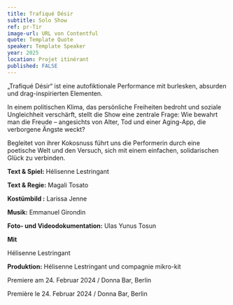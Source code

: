 ```yaml
---
title: Trafiqué Désir
subtitle: Solo Show
ref: pr-Tir
image-url: URL von Contentful
quote: Template Quote
speaker: Template Speaker
year: 2025
location: Projet itinérant
published: FALSE
---
```


„Trafiqué Désir“ ist eine autofiktionale Performance mit burlesken, absurden und drag-inspirierten Elementen. 

In einem politischen Klima, das persönliche Freiheiten bedroht und soziale Ungleichheit verschärft, stellt die Show eine zentrale Frage:
Wie bewahrt man die Freude – angesichts von Alter, Tod und einer Aging-App, die verborgene Ängste weckt?

Begleitet von ihrer Kokosnuss führt uns die Performerin durch eine poetische Welt und den Versuch, sich mit einem einfachen, solidarischen Glück zu verbinden.

**Text & Spiel:** Hélisenne Lestringant

**Text & Regie:** Magali Tosato

**Kostümbild :** Larissa Jenne

**Musik:** Emmanuel Girondin

**Foto- und Videodokumentation:** Ulas Yunus Tosun



**Mit**

Hélisenne Lestringant

**Produktion:** Hélisenne Lestringant und compagnie mikro-kit


Premiere am 24. Februar 2024 / Donna Bar, Berlin



Première le 24. Februar 2024 / Donna Bar, Berlin
